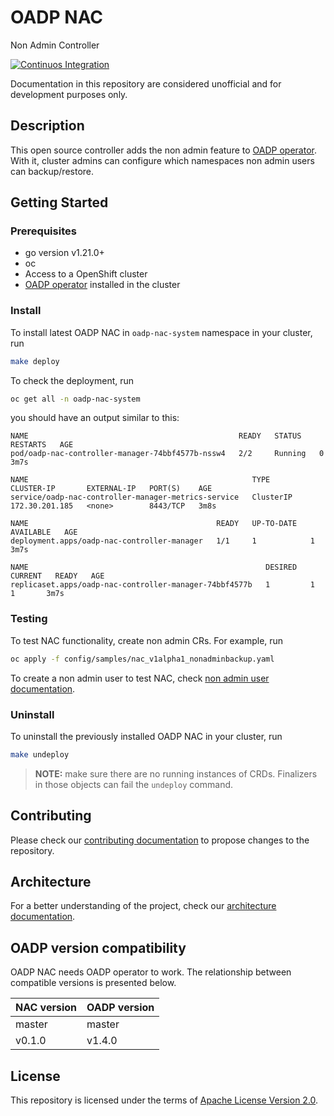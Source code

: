 # OADP NAC

Non Admin Controller

[![Continuos Integration](https://github.com/migtools/oadp-non-admin/actions/workflows/ci.yml/badge.svg)](https://github.com/migtools/oadp-non-admin/actions/workflows/ci.yml)

<!-- TODO add Official documentation link once it is created -->

Documentation in this repository are considered unofficial and for development purposes only.

## Description

This open source controller adds the non admin feature to [OADP operator](https://github.com/openshift/oadp-operator). With it, cluster admins can configure which namespaces non admin users can backup/restore.

## Getting Started

### Prerequisites
- go version v1.21.0+
- oc
- Access to a OpenShift cluster
- [OADP operator](https://github.com/openshift/oadp-operator) installed in the cluster

<!-- TODO update in future, probably will need to use unsupported override in DPA -->

### Install

To install latest OADP NAC in `oadp-nac-system` namespace in your cluster, run
```sh
make deploy
```

To check the deployment, run
```sh
oc get all -n oadp-nac-system
```

you should have an output similar to this:
```
NAME                                               READY   STATUS    RESTARTS   AGE
pod/oadp-nac-controller-manager-74bbf4577b-nssw4   2/2     Running   0          3m7s

NAME                                                  TYPE        CLUSTER-IP       EXTERNAL-IP   PORT(S)    AGE
service/oadp-nac-controller-manager-metrics-service   ClusterIP   172.30.201.185   <none>        8443/TCP   3m8s

NAME                                          READY   UP-TO-DATE   AVAILABLE   AGE
deployment.apps/oadp-nac-controller-manager   1/1     1            1           3m7s

NAME                                                     DESIRED   CURRENT   READY   AGE
replicaset.apps/oadp-nac-controller-manager-74bbf4577b   1         1         1       3m7s
```

### Testing

To test NAC functionality, create non admin CRs. For example, run
```sh
oc apply -f config/samples/nac_v1alpha1_nonadminbackup.yaml
```

To create a non admin user to test NAC, check [non admin user documentation](docs/non_admin_user.md).

### Uninstall

To uninstall the previously installed OADP NAC in your cluster, run
```sh
make undeploy
```

> **NOTE:** make sure there are no running instances of CRDs. Finalizers in those objects can fail the `undeploy` command.

## Contributing

Please check our [contributing documentation](docs/CONTRIBUTING.md) to propose changes to the repository.

## Architecture

For a better understanding of the project, check our [architecture documentation](docs/architecture.md).

## OADP version compatibility

OADP NAC needs OADP operator to work. The relationship between compatible versions is presented below.

| NAC version | OADP version |
|-------------|--------------|
| master      | master       |
| v0.1.0      | v1.4.0       |

## License

This repository is licensed under the terms of [Apache License Version 2.0](LICENSE).
